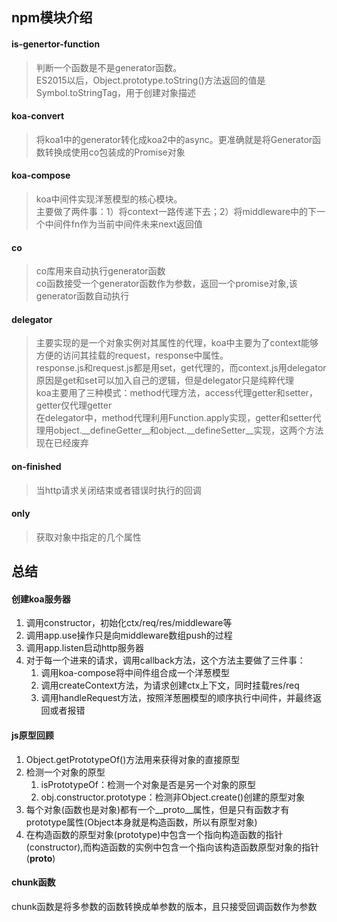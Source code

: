 ## npm模块介绍
#### is-genertor-function
> 判断一个函数是不是generator函数。    
  ES2015以后，Object.prototype.toString()方法返回的值是Symbol.toStringTag，用于创建对象描述
#### koa-convert
> 将koa1中的generator转化成koa2中的async。更准确就是将Generator函数转换成使用co包装成的Promise对象
#### koa-compose
> koa中间件实现洋葱模型的核心模块。    
  主要做了两件事：1）将context一路传递下去；2）将middleware中的下一个中间件fn作为当前中间件未来next返回值
#### co
> co库用来自动执行generator函数    
  co函数接受一个generator函数作为参数，返回一个promise对象,该generator函数自动执行
#### delegator
> 主要实现的是一个对象实例对其属性的代理，koa中主要为了context能够方便的访问其挂载的request，response中属性。    
  response.js和request.js都是用set，get代理的，而context.js用delegator原因是get和set可以加入自己的逻辑，但是delegator只是纯粹代理    
  koa主要用了三种模式：method代理方法，access代理getter和setter，getter仅代理getter    
  在delegator中，method代理利用Function.apply实现，getter和setter代理用object.__defineGetter__和object.__defineSetter__实现，这两个方法现在已经废弃
  
#### on-finished
> 当http请求关闭结束或者错误时执行的回调
#### only
> 获取对象中指定的几个属性

## 总结
#### 创建koa服务器
1. 调用constructor，初始化ctx/req/res/middleware等
2. 调用app.use操作只是向middleware数组push的过程
3. 调用app.listen启动http服务器
4. 对于每一个进来的请求，调用callback方法，这个方法主要做了三件事：    
   1. 调用koa-compose将中间件组合成一个洋葱模型
   2. 调用createContext方法，为请求创建ctx上下文，同时挂载res/req
   3. 调用handleRequest方法，按照洋葱圈模型的顺序执行中间件，并最终返回或者报错
   
   
#### js原型回顾
1. Object.getPrototypeOf()方法用来获得对象的直接原型
2. 检测一个对象的原型    
    1) isPrototypeOf：检测一个对象是否是另一个对象的原型
    2) obj.constructor.prototype：检测非Object.create()创建的原型对象
3. 每个对象(函数也是对象)都有一个__proto__属性，但是只有函数才有prototype属性(Object本身就是构造函数，所以有原型对象)    
4. 在构造函数的原型对象(prototype)中包含一个指向构造函数的指针(constructor),而构造函数的实例中包含一个指向该构造函数原型对象的指针(__proto__)    

#### chunk函数
chunk函数是将多参数的函数转换成单参数的版本，且只接受回调函数作为参数


